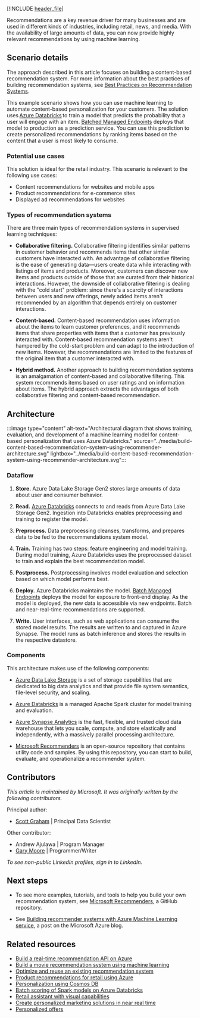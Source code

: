 [!INCLUDE [header_file](../../../includes/sol-idea-header.md)]

Recommendations are a key revenue driver for many businesses and are used in different kinds of industries, including retail, news, and media. With the availability of large amounts of data, you can now provide highly relevant recommendations by using machine learning.

## Scenario details

The approach described in this article focuses on building a content-based recommendation system. For more information about the best practices of building recommendation systems, see [Best Practices on Recommendation Systems](https://github.com/microsoft/recommenders).

This example scenario shows how you can use machine learning to automate content-based personalization for your customers. The solution uses [Azure Databricks](/azure/databricks/scenarios/what-is-azure-databricks) to train a model that predicts the probability that a user will engage with an item. [Batched Managed Endpoints](/azure/machine-learning/concept-endpoints#what-are-batch-endpoints) deploys that model to production as a prediction service. You can use this prediction to create personalized recommendations by ranking items based on the content that a user is most likely to consume. 

### Potential use cases

This solution is ideal for the retail industry. This scenario is relevant to the following use cases:

- Content recommendations for websites and mobile apps
- Product recommendations for e-commerce sites
- Displayed ad recommendations for websites

### Types of recommendation systems

There are three main types of recommendation systems in supervised learning techniques: 

- **Collaborative filtering.** Collaborative filtering identifies similar patterns in customer behavior and recommends items that other similar customers have interacted with. An advantage of collaborative filtering is the ease of generating data—users create data while interacting with listings of items and products. Moreover, customers can discover new items and products outside of those that are curated from their historical interactions. However, the downside of collaborative filtering is dealing with the "cold start" problem: since there's a scarcity of interactions between users and new offerings, newly added items aren't recommended by an algorithm that depends entirely on customer interactions. 

- **Content-based.** Content-based recommendation uses information about the items to learn customer preferences, and it recommends items that share properties with items that a customer has previously interacted with. Content-based recommendation systems aren't hampered by the cold-start problem and can adapt to the introduction of new items. However, the recommendations are limited to the features of the original item that a customer interacted with.

- **Hybrid method.** Another approach to building recommendation systems is an amalgamation of content-based and collaborative filtering. This system recommends items based on user ratings and on information about items. The hybrid approach extracts the advantages of both collaborative filtering and content-based recommendation.

## Architecture

:::image type="content" alt-text="Architectural diagram that shows training, evaluation, and development of a machine learning model for content-based personalization that uses Azure Databricks." source="../media/build-content-based-recommendation-system-using-recommender-architecture.svg" lightbox="../media/build-content-based-recommendation-system-using-recommender-architecture.svg":::

### Dataflow

1. **Store.** Azure Data Lake Storage Gen2 stores large amounts of data about user and consumer behavior. 

1. **Read.** [Azure Databricks](/azure/databricks/scenarios/what-is-azure-databricks) connects to and reads from Azure Data Lake Storage Gen2. Ingestion into Databricks enables preprocessing and training to register the model. 

1. **Preprocess.** Data preprocessing cleanses, transforms, and prepares data to be fed to the recommendations system model. 

1. **Train.** Training has two steps: feature engineering and model training. During model training, Azure Databricks uses the preprocessed dataset to train and explain the best recommendation model. 

1. **Postprocess.** Postprocessing involves model evaluation and selection based on which model performs best. 

1. **Deploy.** Azure Databricks maintains the model. [Batch Managed Endpoints](/azure/machine-learning/concept-endpoints) deploys the model for exposure to front-end display. As the model is deployed, the new data is accessible via new endpoints. Batch and near-real-time recommendations are supported.

1. **Write.** User interfaces, such as web applications can consume the stored model results. The results are written to and captured in Azure Synapse. The model runs as batch inference and stores the results in the respective datastore. 

### Components

This architecture makes use of the following components:

- [Azure Data Lake Storage](https://azure.microsoft.com/pricing/details/storage/data-lake/) is a set of storage capabilities that are dedicated to big data analytics and that provide file system semantics, file-level security, and scaling.

- [Azure Databricks](https://azure.microsoft.com/services/databricks/) is a managed Apache Spark cluster for model training and evaluation. 

- [Azure Synapse Analytics](https://azure.microsoft.com/services/synapse-analytics/) is the fast, flexible, and trusted cloud data warehouse that lets you scale, compute, and store elastically and independently, with a massively parallel processing architecture.

- [Microsoft Recommenders](https://github.com/Microsoft/Recommenders) is an open-source repository that contains utility code and samples. By using this repository, you can start to build, evaluate, and operationalize a recommender system.

## Contributors

*This article is maintained by Microsoft. It was originally written by the following contributors.*

Principal author:

- [Scott Graham](https://www.linkedin.com/in/scott-graham-3a23822) | Principal Data Scientist

Other contributor:

- Andrew Ajulawa | Program Manager
- [Gary Moore](https://www.linkedin.com/in/gwmoore) | Programmer/Writer

*To see non-public LinkedIn profiles, sign in to LinkedIn.*

## Next steps

- To see more examples, tutorials, and tools to help you build your own recommendation system, see [Microsoft Recommenders](https://github.com/Microsoft/Recommenders), a GitHub repository.

- See [Building recommender systems with Azure Machine Learning service](https://azure.microsoft.com/blog/building-recommender-systems-with-azure-machine-learning-service), a post on the Microsoft Azure blog.

## Related resources


- [Build a real-time recommendation API on Azure](../../reference-architectures/ai/real-time-recommendation.yml)
- [Build a movie recommendation system using machine learning](../../example-scenario/ai/movie-recommendations-with-machine-learning.yml)
- [Optimize and reuse an existing recommendation system](../../industries/retail/recommendation-engine-optimization.yml)
- [Product recommendations for retail using Azure](../../solution-ideas/articles/product-recommendations.yml)
- [Personalization using Cosmos DB](../../solution-ideas/articles/personalization-using-cosmos-db.yml)
- [Batch scoring of Spark models on Azure Databricks](../../reference-architectures/ai/batch-scoring-databricks.yml)
- [Retail assistant with visual capabilities](../../solution-ideas/articles/retail-assistant-or-vacation-planner-with-visual-capabilities.yml)
- [Create personalized marketing solutions in near real time](../../solution-ideas/articles/personalized-marketing.yml)
- [Personalized offers](../../solution-ideas/articles/personalized-offers.yml)

